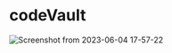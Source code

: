 # codeVault

![Screenshot from 2023-06-04 17-57-22](https://github.com/octonawish-akcodes/codeVault/assets/76171953/dd15d3f4-c9fc-4deb-9ff3-cc5333577bfe)
